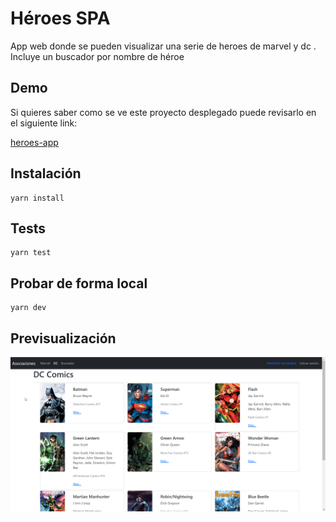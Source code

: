 # Héroes SPA

App web donde se pueden visualizar una serie de heroes de marvel y dc . Incluye un buscador por nombre de héroe

## Demo

Si quieres saber como se ve este proyecto desplegado puede revisarlo en el siguiente link:

[heroes-app](https://heroes-spa-react.netlify.app)

## Instalación

```
yarn install
```

## Tests

```
yarn test
```

## Probar de forma local

```
yarn dev
```

## Previsualización

![Heroes SPA](preview/heroes-spa.png)


